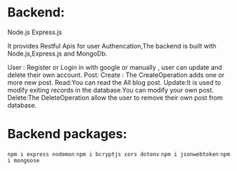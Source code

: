 # Backend:
  Node.js
  Express.js

  It provides Restful Apis for user Authencation,The backend is built with Node.js,Express.js and MongoDb.

User : 
     Register or Login in with google or manually , user can update  and delete their own account.
Post: 
    Create : The CreateOperation adds one or more new post.
    Read:You can read the All blog post.
    Update:It is used to modify exiting records in the database.You can modify your own post.
    Delete:The DeleteOperation allow the user to remove their own post from database.



# Backend packages:
`npm i express nodemon`
`npm i bcryptjs cors dotenv`
`npm i jsonwebtoken`
`npm i mongoose`